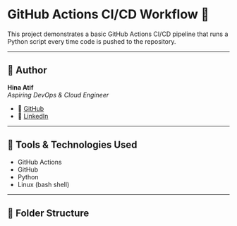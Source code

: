 # GitHub Actions CI/CD Workflow 🚀

This project demonstrates a basic GitHub Actions CI/CD pipeline that runs a Python script every time code is pushed to the repository.

---

## 📌 Author

**Hina Atif**  
*Aspiring DevOps & Cloud Engineer*  

- 🔗 [GitHub](https://github.com/Hina-Atif)  
- 🔗 [LinkedIn](https://www.linkedin.com/in/hina-atif-devopsengineer)

---

## 🧰 Tools & Technologies Used

- GitHub Actions  
- GitHub  
- Python  
- Linux (bash shell)

---

## 📂 Folder Structure




